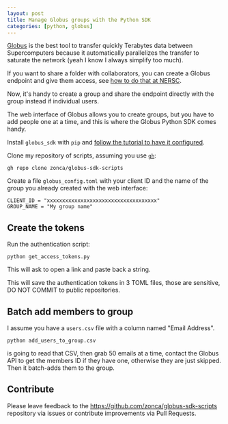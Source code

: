 ```yaml
---
layout: post
title: Manage Globus groups with the Python SDK
categories: [python, globus]
---
```


[Globus](https://globus.org) is the best tool to transfer quickly Terabytes data between Supercomputers because it automatically parallelizes the transfer to saturate the network (yeah I know I always simplify too much).

If you want to share a folder with collaborators, you can create a Globus endpoint and give them access, see [how to do that at NERSC](https://docs.nersc.gov/services/globus/#sharing-data-with-globus).

Now, it's handy to create a group and share the endpoint directly with the group instead if individual users.

The web interface of Globus allows you to create groups, but you have to add people one at a time, and this is where the Globus Python SDK comes handy.

Install `globus_sdk` with `pip` and [follow the tutorial to have it configured](https://globus-sdk-python.readthedocs.io/en/stable/tutorial.html).

Clone my repository of scripts, assuming you use [`gh`](https://cli.github.com/):

    gh repo clone zonca/globus-sdk-scripts

Create a file `globus_config.toml` with your client ID and the name of the group you already created with the web interface:

    CLIENT_ID = "xxxxxxxxxxxxxxxxxxxxxxxxxxxxxxxxxxxx"
    GROUP_NAME = "My group name"

## Create the tokens

Run the authentication script:

    python get_access_tokens.py

This will ask to open a link and paste back a string.

This will save the authentication tokens in 3 TOML files, those are sensitive, DO NOT COMMIT to public repositories.

## Batch add members to group

I assume you have a `users.csv` file with a column named "Email Address".

    python add_users_to_group.csv

is going to read that CSV, then grab 50 emails at a time, contact the Globus API to get the members ID if they have one, otherwise they are just skipped.
Then it batch-adds them to the group.

## Contribute

Please leave feedback to the <https://github.com/zonca/globus-sdk-scripts> repository via issues or contribute improvements via Pull Requests.
